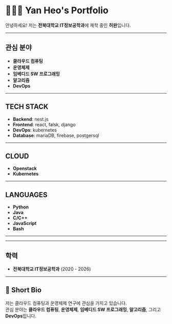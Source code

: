 # 🧑🏻‍💻 Yan Heo's Portfolio

안녕하세요! 저는 **전북대학교 IT정보공학과**에 재학 중인 **허완**입니다.  

---

## 관심 분야
- **클라우드 컴퓨팅**
- **운영체제** 
- **임베디드 SW 프로그래밍**
- **알고리즘** 
- **DevOps**

---

## TECH STACK
- **Backend**: nest.js
- **Frontend**: react, falsk, django
- **DevOps**: kubernetes
- **Database**: mariaDB, firebase, postgersql

---

## CLOUD
- **Openstack**
- **Kubernetes**

---

## LANGUAGES 
- **Python**
- **Java**
- **C/C++**
- **JavaScript**
- **Bash**

---

---

## 학력
- **전북대학교 IT정보공학과** (2020 - 2026)

---

## 👤 Short Bio
저는 클라우드 컴퓨팅과 운영체제 연구에 관심을 가지고 있습니다.  
관심 분야는 **클라우드 컴퓨팅**, **운영체제**, **임베디드 SW 프로그래밍**, **알고리즘**, 그리고 **DevOps**입니다.
